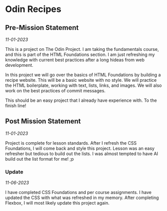 # Odin Recipes

## Pre-Mission Statement
*11-01-2023*

This is a project on The Odin Project. I am taking the fundamentals course, and this is part of the HTML Foundations section. I am just refreshing my knowledge with current best practices after a long hideas from web development.

In this project we will go over the basics of HTML Foundations by building a recipe website. This will be a basic website with no style. We will practice the HTML boilerplate, working with text, lists, links, and images. We will also work on the best practices of commit messages.

This should be an easy project that I already have experience with. To  the finish line!

## Post Mission Statement
*11-01-2023*

Project is complete for lesson standards. After I refresh the CSS Foundations, I will come back and style this project. Lesson was an easy refresher but tedious to build out the lists. I was almost tempted to have AI build out the list format for me! ;p

### Update
*11-06-2023*

I have completed CSS Foundations and per course assignments. I have updated the CSS with what was refreshed in my memory. After completing Flexbox, I will most likely update this project again.